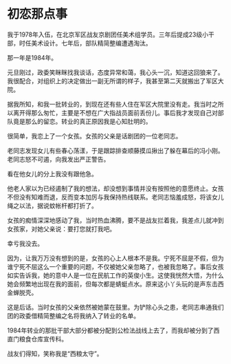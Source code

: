 # 初恋那点事

我于1978年入伍，在北京军区战友京剧团任美术组学员。三年后提成23级小干部，时任美术设计。七年后，部队精简整编遭遇淘汰。 

那一年是1984年。 

元旦刚过，政委笑眯眯找我谈话，态度异常和蔼，我心头一沉，知道这回狼来了。我很配合，对组织上的决定做出一副无所谓的样子，我甚至第二天就搬出了军区大院。 

据我所知，和我一批转业的，到现在还有些人住在军区大院里没有走。我当时之所以离开得那么匆忙，主要是不想在广大指战员面前丢份儿。事后我才发现自己对部队竟是那么的留恋。转业的真正原因我是心知肚明的。 

很简单，我恋上了一个女孩。女孩的父亲是话剧团的一位老同志。 

老同志发现女儿有些春心荡漾，于是跟踪排查顺藤摸瓜揪出了躲在幕后的冯小刚。老同志怒不可遏，向我发出严正警告。 

看在他女儿的分上我没有跟他急。 

他老人家以为已经遏制了我的想法，却没想到事情并没有按照他的意愿终止。女孩不但没有知难而退，反而变本加厉与我保持热线联系。老同志恼羞成怒，将该女儿绳之以法，据说蚊帐杆都打折了。 

女孩的痴情深深地感动了我，当时热血沸腾，要不是战友拦着我，我差点儿就冲到女孩家，对她父亲说：要打您就打我吧。 

幸亏我没去。 

因为，让我万万没有想到的是，女孩的心上人根本不是我。宁死不屈是不假，但为谁宁死不屈这么一个重要的问题，不仅被她父亲忽略了，也被我忽略了。事后女孩如实告诉我，她的意中人是一位在民航工作的英俊小生。这使我恍然大悟，为什么她会频繁地出现在我的面前，但每次都是蜻蜓点水。原来这小丫头玩的是声东击西金蝉脱壳。 

这是后话。当时女孩的父亲依然被她蒙在鼓里。为铲除心头之患，老同志串通我们团的政委借精简整编之名将我纳入了转业的名单。 

1984年转业的那批干部大部分都被分配到公检法战线上去了，而我却被分到了西直门粮食仓库宣传科。 

战友们得知，笑称我是“西粮太守”。